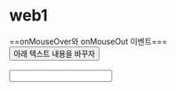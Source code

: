 # web1
<!doctype html>
<html>
<body>
==onMouseOver와 onMouseOut 이벤트===<br>
<form NAME=f1>
	<input type="button" name="btn" value="아래 텍스트 내용을 바꾸자" 
	onMouseOver="f1.T1.value='MouseOver 적용'"
	onMouseOut="f1.T1.value='MouseOut 적용'">
	<br><br>
	<input type="TEXT" name="T1"><br>
</form>
</body>
</html>
